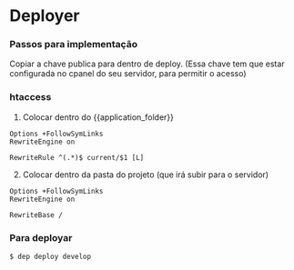 # Deployer

### Passos para implementação

Copiar a chave publica para dentro de deploy. (Essa chave tem que estar configurada no cpanel do seu servidor, para permitir o acesso)

### htaccess

1. Colocar dentro do {{application_folder}}

```
Options +FollowSymLinks
RewriteEngine on

RewriteRule ^(.*)$ current/$1 [L]
```

2. Colocar dentro da pasta do projeto (que irá subir para o servidor)

```
Options +FollowSymLinks
RewriteEngine on

RewriteBase /
```

### Para deployar

`$ dep deploy develop`
